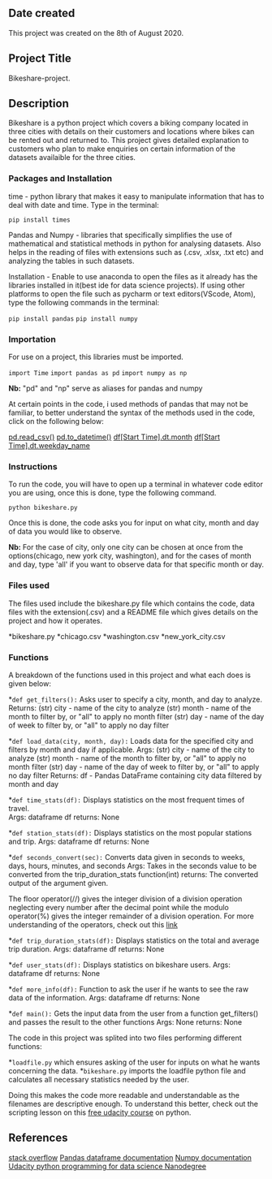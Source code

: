 ## Date created
This project was created on the 8th of August 2020.

## Project Title
Bikeshare-project.

## Description
Bikeshare is a python project which covers a biking company located in three cities with details on their customers and locations where bikes can be rented out and returned to. This project gives detailed explanation to customers who plan to make enquiries on certain information of the datasets availaible for the three cities.

### Packages and Installation
time - python library that makes it easy to manipulate information that has to deal with date and time. Type in the terminal:  

`pip install times`

Pandas and Numpy - libraries that specifically simplifies the use of mathematical and statistical methods in python for analysing datasets. Also helps in the reading of files with extensions such as (.csv, .xlsx, .txt etc) and analyzing the tables in such datasets.

Installation - Enable to use anaconda to open the files as it already has the libraries installed in it(best ide for data science projects). If using other platforms to open the file such as pycharm or text editors(VScode, Atom), type the following commands in the terminal:  

`pip install pandas`
`pip install numpy`

### Importation 

For use on a project, this libraries must be imported.   

`import Time`
`import pandas as pd`
`import numpy as np`

**Nb:** "pd" and "np" serve as aliases for pandas and numpy

At certain points in the code, i used methods of pandas that may not be familiar, to better understand the syntax of the methods used in the code, click on the following below:

[pd.read_csv()](https://pandas.pydata.org/pandas-docs/stable/reference/api/pandas.read_csv.html)
[pd.to_datetime()](https://pandas.pydata.org/pandas-docs/stable/reference/api/pandas.to_datetime.html)
[df[Start Time].dt.month](https://pandas.pydata.org/pandas-docs/stable/reference/api/pandas.Series.dt.month.html)
[df[Start Time].dt.weekday_name](https://pandas.pydata.org/pandas-docs/stable/reference/api/pandas.Series.dt.weekday.html)


### Instructions

To run the code, you will have to open up a terminal in whatever code editor you are using, once this is done, type the following command.

`python bikeshare.py`  

Once this is done, the code asks you for input on what city, month and day of data you would like to observe.  

**Nb:** For the case of city, only one city can be chosen at once from the options(chicago, new york city, washington), and for the cases of month and day, type 'all' if you want to observe data for that specific month or day.


### Files used
The files used include the bikeshare.py file which contains the code, data files with the extension(.csv) and a README file which gives details on the project and how it operates.  

*bikeshare.py
*chicago.csv
*washington.csv
*new_york_city.csv


### Functions

A breakdown of the functions used in this project and what each does is given below:  

*`def get_filters():` Asks user to specify a city, month, and day to analyze.    
    Returns:
        (str) city - name of the city to analyze
        (str) month - name of the month to filter by, or "all" to apply no month filter
        (str) day - name of the day of week to filter by, or "all" to apply no day filter

*`def load_data(city, month, day):` Loads data for the specified city and filters by month and day if applicable.
    Args:
        (str) city - name of the city to analyze
        (str) month - name of the month to filter by, or "all" to apply no month filter
        (str) day - name of the day of week to filter by, or "all" to apply no day filter
    Returns:
        df - Pandas DataFrame containing city data filtered by month and day

*`def time_stats(df):` Displays statistics on the most frequent times of travel.   
    Args: dataframe df
    returns: None  

*`def station_stats(df):` Displays statistics on the most popular stations and trip.
    Args: dataframe df
    returns: None

*`def seconds_convert(sec):` Converts data given in seconds to weeks, days, hours, minutes, and seconds
    Args: Takes in the seconds value to be converted from the trip_duration_stats function(int)
    returns: The converted output of the argument given.      

The floor operator(//) gives the integer division of a division operation neglecting every number after the decimal point while the modulo operator(%) gives the integer remainder of a division operation. For more understanding of the operators, check out this [link](https://stackoverflow.com/questions/56627393/difference-between-modulus-and-floor-division-in-numpy)

*`def trip_duration_stats(df):` Displays statistics on the total and average trip duration.
    Args: dataframe df
    returns: None

*`def user_stats(df):` Displays statistics on bikeshare users.
    Args: dataframe df 
    returns: None

*`def more_info(df):` Function to ask the user if he wants to see the raw data of the information.
    Args: dataframe df
    returns: None  

*`def main():` Gets the input data from the user from a function get_filters() and passes the result to the other      functions
    Args: None
    returns: None   

The code in this project was splited into two files performing different functions: 

*`loadfile.py` which ensures asking of the user for inputs on what he wants concerning the data.
*`bikeshare.py` imports the loadfile python file and calculates all necessary statistics needed by the user. 

Doing this makes the code more readable and understandable as the filenames are descriptive enough. To understand this better, check out the scripting lesson on this [free udacity course](https://classroom.udacity.com/courses/ud1110/lessons/01465444-9f86-4b97-b1c5-2365ab00749b/concepts/a3dc7153-8f26-4ac9-b5b5-8631600c3563) on python. 


## References

[stack overflow](https://stackoverflow.com/)
[Pandas dataframe documentation](https://pandas.pydata.org/pandas-docs/stable/reference/api/pandas.DataFrame.html)
[Numpy documentation](https://numpy.org/doc/stable/user/basics.html)
[Udacity python programming for data science Nanodegree](https://classroom.udacity.com/nanodegrees/nd104/dashboard/overview)
